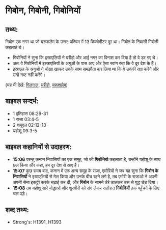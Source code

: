 # गिबोन, गिबोनी, गिबोनियों #

## तथ्य: ##

गिबोन एक नगर था जो यरूशलेम के उत्तर-पश्चिम में 13 किलोमीटर दूर था। गिबोन के निवासी गिबोनी कहलाते थे।

* गिबोनियों ने सुना कि इस्राएलियों ने यरीहो और आई नगर का विनाश कर दिया है तो वे डर गए थे।
* अतः वे गिबोनियों में इस्त्राएलियों के अगुओं के पास आए और ऐसा स्वांग रचा कि वे दूर देश के हैं। 
* इस्राएल के अगुओं ने धोखा खाकर उनके साथ समझौता कर लिया था कि वे उनकी रक्षा करेंगे और उन्हें नष्ट नहीं करेंगे।

(यह भी देखें: [गिलगाल](../gilgal.md), [यरीहो](../jericho.md), [यरूशलेम](../jerusalem.md))

## बाइबल सन्दर्भ: ##

* 1 इतिहास 08:29-31
* 1 राजा 03:4-5
* 2 शमूएल 02:12-13
* यहोशू 09:3-5

## बाइबल कहानियों से उदाहरण: ##

* __15:06__ परन्तु कनान निवासियों का एक समूह, जो की __गिबोनियो__ कहलाता है, उन्होंने यहोशू के साथ छल किया और कहा, हम दूर देश से आए है।  
* __15:07__ कुछ समय बाद, कनान में एक अन्य समूह के राजा, एमोरियों ने जब यह सुना कि __गिबोन के निवासियों__ ने इस्राएलियों से मेल किया और उनके बीच रहने लगे है, तब एमोरी के राजाओ ने अपनी अपनी सेना इकट्ठी करके चढ़ाई कर दी, और __गिबोन__ के सामने डेरे डालकर उस से युद्ध छेड़ दिया।  
* __15:08__ तब यहोशू सारे योद्धाओं और शुरवीरों को संग लेकर रातोंरात __गिबोनियों__ तक पहुँचने के लिए चल पड़े।

## शब्द तथ्य: ##

* Strong's: H1391, H1393
